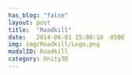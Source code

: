 ```yaml
---
has_blog: "false"
layout: post
title:  "Roadkill"
date:   2014-06-01 15:08:10 -0500
img: img/Roadkill/Logo.png
modalID: Roadkill
category: Unity3D
---
```

